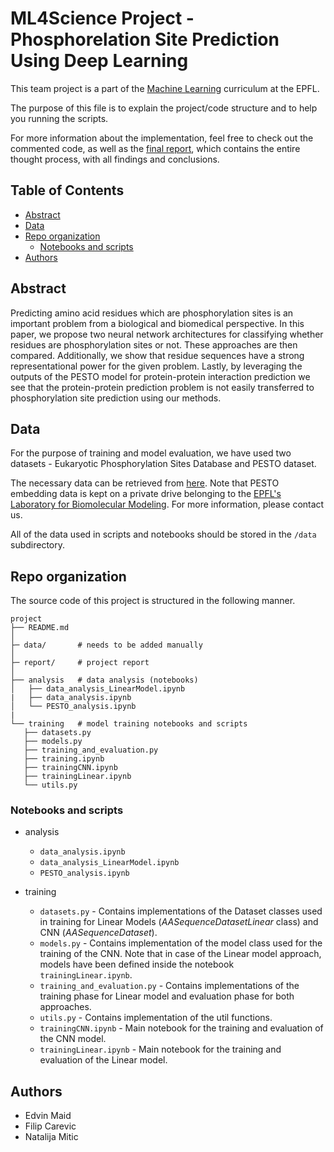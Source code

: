 # ML4Science Project - Phosphorelation Site Prediction Using Deep Learning <!-- omit in toc -->

This team project is a part of the [Machine Learning](<https://www.epfl.ch/labs/mlo/machine-learning-cs-433> "EPFL's Machine Learning course") curriculum at the EPFL.

The purpose of this file is to explain the project/code structure and to help you running the scripts. 

For more information about the implementation, feel free to check out the commented code, as well as the [final report](report/Machine_Learning_Project_2.pdf), which contains the entire thought process, with all findings and conclusions.

## Table of Contents <!-- omit in toc -->
- [Abstract](#abstract)
- [Data](#data)
- [Repo organization](#repo-organization)
	- [Notebooks and scripts](#notebooks-and-scripts)
- [Authors](#authors)

## Abstract

Predicting amino acid residues which are phosphorylation sites is an important problem from a biological and biomedical perspective. In this paper, we propose two neural network architectures for classifying whether residues are phosphorylation sites or not. These approaches are then compared. Additionally, we show that residue sequences have a strong representational power for the given problem. Lastly, by leveraging the outputs of the PESTO model for protein-protein interaction prediction we see that the protein-protein prediction problem is not easily transferred to phosphorylation site prediction using our methods.

## Data
For the purpose of training and model evaluation, we have used two datasets - Eukaryotic Phosphorylation Sites Database and PESTO dataset.

The necessary data can be retrieved from [here](https://drive.google.com/drive/folders/1eKOZOaClqz94sYwslzmfj9ndhhTpvpo3?usp=sharing). Note that PESTO embedding data is kept on a private drive belonging to the [EPFL's Laboratory for Biomolecular Modeling](https://www.epfl.ch/labs/lbm/). For more information, please contact us.

All of the data used in scripts and notebooks should be stored in the `/data` subdirectory.

## Repo organization
The source code of this project is structured in the following manner. 

```
project
├── README.md
│
├─ data/       # needs to be added manually                
│
├─ report/     # project report         
│    
├── analysis   # data analysis (notebooks)
│   ├── data_analysis_LinearModel.ipynb
|	├── data_analysis.ipynb
│   └── PESTO_analysis.ipynb
|
└── training   # model training notebooks and scripts               
   ├── datasets.py
   ├── models.py
   ├── training_and_evaluation.py
   ├── training.ipynb
   ├── trainingCNN.ipynb
   ├── trainingLinear.ipynb
   └── utils.py

```

### Notebooks and scripts
- analysis
	- `data_analysis.ipynb`
	- `data_analysis_LinearModel.ipynb`
	- `PESTO_analysis.ipynb`

- training
	- `datasets.py` - Contains implementations of the Dataset classes used in training for Linear Models (_AASequenceDatasetLinear_ class) and CNN (_AASequenceDataset_).
	- `models.py` - Contains implementation of the model class used for the training of the CNN. Note that in case of the Linear model approach, models have been defined inside the notebook `trainingLinear.ipynb`.
	- `training_and_evaluation.py` - Contains implementations of the training phase for Linear model and evaluation phase for both approaches.
	- `utils.py` - Contains implementation of the util functions.
	- `trainingCNN.ipynb` - Main notebook for the training and evaluation of the CNN model.
	- `trainingLinear.ipynb` - Main notebook for the training and evaluation of the Linear model.

## Authors
* Edvin Maid
* Filip Carevic
* Natalija Mitic